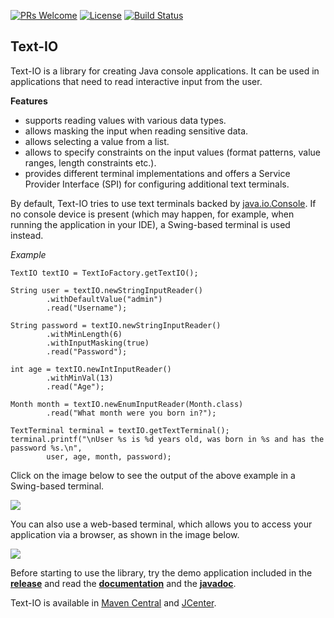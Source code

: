 [![PRs Welcome](https://img.shields.io/badge/PRs-welcome-brightgreen.svg?style=flat-square)](http://makeapullrequest.com)
[![License](https://img.shields.io/badge/License-Apache%202.0-blue.svg)](https://github.com/beryx/text-io/blob/master/LICENSE)
[![Build Status](https://img.shields.io/travis/beryx/text-io/master.svg?label=Build)](https://travis-ci.org/beryx/text-io)
## Text-IO ##


Text-IO is a library for creating Java console applications.
It can be used in applications that need to read interactive input from the user.

**Features**

- supports reading values with various data types.
- allows masking the input when reading sensitive data.
- allows selecting a value from a list.
- allows to specify constraints on the input values (format patterns, value ranges, length constraints etc.).
- provides different terminal implementations and offers a Service Provider Interface (SPI) for configuring additional text terminals.

By default, Text-IO tries to use text terminals backed by [java.io.Console](http://docs.oracle.com/javase/8/docs/api/java/io/Console.html).
If no console device is present (which may happen, for example, when running the application in your IDE),
a Swing-based terminal is used instead.

*Example*

```
TextIO textIO = TextIoFactory.getTextIO();

String user = textIO.newStringInputReader()
        .withDefaultValue("admin")
        .read("Username");

String password = textIO.newStringInputReader()
        .withMinLength(6)
        .withInputMasking(true)
        .read("Password");

int age = textIO.newIntInputReader()
        .withMinVal(13)
        .read("Age");

Month month = textIO.newEnumInputReader(Month.class)
        .read("What month were you born in?");

TextTerminal terminal = textIO.getTextTerminal();
terminal.printf("\nUser %s is %d years old, was born in %s and has the password %s.\n",
        user, age, month, password);
```

Click on the image below to see the output of the above example in a Swing-based terminal.

<a href="https://github.com/beryx/text-io/raw/master/doc/img/swing-terminal-animated.gif"><img src="https://github.com/beryx/text-io/raw/master/doc/img/swing-terminal-thumb.gif"></a>

You can also use a web-based terminal, which allows you to access your application via a browser, as shown in the image below.

<a href="https://github.com/beryx/text-io/raw/master/doc/img/web-terminal-animated.gif"><img src="https://github.com/beryx/text-io/raw/master/doc/img/web-terminal-thumb.gif"></a>

Before starting to use the library, try the demo application included in the **[release](https://github.com/beryx/text-io/releases/latest)**
and read the **[documentation](http://text-io.beryx.org)** and the **[javadoc](http://text-io.beryx.org/releases/latest/javadoc)**.

Text-IO is available in [Maven Central](http://search.maven.org/#search%7Cga%7C1%7Cg%3A%22org.beryx%22%20AND%20a%3A%22text-io%22) and [JCenter](https://bintray.com/beryx/maven/text-io).
